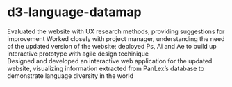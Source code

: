 # d3-language-datamap
Evaluated the website with UX research methods, providing suggestions for improvement Worked closely with project manager, understanding the need of the updated version of the website; deployed Ps, Ai and Ae to build up interactive prototype with agile design techinique <br>
Designed and developed an interactive web application for the updated website, visualizing information extracted from PanLex’s database to demonstrate language diversity in the world
